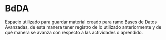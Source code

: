 # BdDA
Espacio utilizado para guardar material creado para ramo Bases de Datos Avanzadas, de esta manera tener registro de lo utilizado anteriormente y de qué manera se avanza con respecto a las actividades o aprendido.
